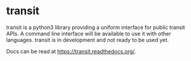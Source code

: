 transit
=======

transit is a python3 library providing a uniform interface for public transit APIs. A command line interface will be available to use it with other languages. transit is in development and not ready to be used yet.

Docs can be read at https://transit.readthedocs.org/.
